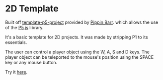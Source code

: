 # 2D Template

Built off [template-p5-project](https://github.com/pippinbarr/cart253/tree/master/templates/template-p5-project) provided by [Pippin Barr](https://github.com/pippinbarr). which allows the use of the [P5.js](https://p5js.org/) library.

It's a basic template for 2D projects. It was made by stripping P1 to its essentials.

The user can control a player object using the W, A, S and D keys.
The player object can be teleported to the mouse's position using the SPACE key or any mouse button.

Try it [here](https://atienn.github.io/Personal-Projects/2D%20Template/).